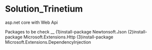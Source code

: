 # Solution_Trinetium
asp.net core with Web Api

Packages to be check __ 
 (1)install-package Newtonsoft.Json 
(2)install-package Microsoft.Extensions.Http
(3)install-package Microsoft.Extensions.DependencyInjection
